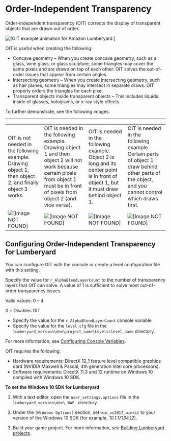 # Order\-Independent Transparency<a name="graphics-rendering-order-independent-transparency"></a>

Order\-independent transparency \(OIT\) corrects the display of transparent objects that are drawn out of order\.

![\[OIT example animation for Amazon Lumberyard.\]](http://docs.aws.amazon.com/lumberyard/latest/userguide/images/shared-OIT-example-animation.gif)

OIT is useful when creating the following:
+ Concave geometry – When you create concave geometry, such as a glass, wine glass, or glass sculpture, some triangles may cover the same pixels and are drawn on top of each other\. OIT solves the out\-of\-order issues that appear from certain angles\.
+ Intersecting geometry – When you create intersecting geometry, such as hair planes, some triangles may intersect in separate draws\. OIT properly orders the triangles for each pixel\.
+ Transparent objects inside transparent objects – This includes liquids inside of glasses, holograms, or x\-ray style effects\.

To further demonstrate, see the following images\.


****  

|  |  |  |  | 
| --- |--- |--- |--- |
| OIT is not needed in the following example\. Drawing object 1, then object 2, and finally object 3 works\. | OIT is needed in the following example\. Drawing object 1 and then object 2 will not work because certain pixels from object 1 must be in front of pixels from object 2 \(and vice versa\)\. | OIT is needed in the following example\. Object 2 is long and its center point is in front of object 1, but it must draw behind object 1\. | OIT is needed in the following example\. Certain parts of object 1 draw behind other parts of the object, and you cannot control which draws first\. | 
|  ![\[Image NOT FOUND\]](http://docs.aws.amazon.com/lumberyard/latest/userguide/images/oit_not_needed.png)  |  ![\[Image NOT FOUND\]](http://docs.aws.amazon.com/lumberyard/latest/userguide/images/oit_needed_01.png)  |  ![\[Image NOT FOUND\]](http://docs.aws.amazon.com/lumberyard/latest/userguide/images/oit_needed_02.png)  |  ![\[Image NOT FOUND\]](http://docs.aws.amazon.com/lumberyard/latest/userguide/images/oit_needed_03.png)  | 

## Configuring Order\-Independent Transparency for Lumberyard<a name="configuring-order-independent-transparency-for-Amazon-Lumberyard"></a>

You can configure OIT with the console or create a level configuration file with this setting\. 

Specify the value for `r_AlphaBlendLayerCount` to the number of transparency layers that OIT can solve\. A value of 1 is sufficient to solve most out\-of\-order transparency issues\.

Valid values: 0 – 4

0 = Disables OIT
+ Specify the value for the `r_AlphaBlendLayerCount` console variable
+ Specify the value for the `level.cfg` file in the `lumberyard_version\dev\project_name\Levels\level_name` directory\.

For more information, see [Configuring Console Variables](console-intro.md#configuring-console-variables-cvars)\.

OIT requires the following:
+ Hardware requirements: DirectX 12\_1 feature level compatible graphics card \(NVIDIA Maxwell & Pascal, 4th generation Intel core processors\)\.
+ Software requirements: DirectX 11\.3 and 12 runtime on Windows 10 compiled with Windows 10 SDK\.

**To set the Windows 10 SDK for Lumberyard**

1. With a text editor, open the `user_settings.options` file in the `lumberyard_version\dev\_WAF_` directory\.

1. Under the `[Windows Options]` section, set `win_vs2017_winkit` to your version of the Windows 10 SDK \(for example, *10\.1\.17134\.12*\)\. 

1. Build your game project\. For more information, see [Building Lumberyard projects](game-build-intro.md)\.